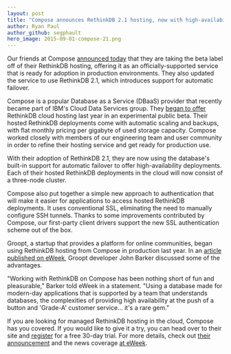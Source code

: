 ```yaml
---
layout: post
title: "Compose announces RethinkDB 2.1 hosting, now with high-availability"
author: Ryan Paul
author_github: segphault
hero_image: 2015-09-01-compose-21.png
---
```


Our friends at Compose [announced today][compose_announcement] that they are taking the beta label off of their RethinkDB hosting, offering it as an officially-supported service that is ready for adoption in production environments. They also updated the service to use RethinkDB 2.1, which introduces support for automatic failover.

<!--more-->

Compose is a popular Database as a Service (DBaaS) provider that recently became part of IBM's Cloud Data Services group. They [began to offer][initial_offering] RethinkDB cloud hosting last year in an experimental public beta. Their hosted RethinkDB deployments come with automatic scaling and backups, with flat monthly pricing per gigabyte of used storage capacity. Compose worked closely with members of our engineering team and user community in order to refine their hosting service and get ready for production use.

With their adoption of RethinkDB 2.1, they are now using the database's built-in support for automatic failover to offer high-availability deployments. Each of their hosted RethinkDB deployments in the cloud will now consist of a three-node cluster.

Compose also put together a simple new approach to authentication that will make it easier for applications to access hosted RethinkDB deployments. It uses conventional SSL, eliminating the need to manually configure SSH tunnels. Thanks to some improvements contributed by Compose, our first-party client drivers support the new SSL authentication scheme out of the box.

Groopt, a startup that provides a platform for online communities, began using RethinkDB hosting from Compose in production last year. In an [article published on eWeek][eweek_article], Groopt developer John Barker discussed some of the advantages.

"Working with RethinkDB on Compose has been nothing short of fun and pleasurable," Barker told eWeek in a statement. "Using a database made for modern-day applications that is supported by a team that understands databases, the complexities of providing high availability at the push of a button and 'Grade-A' customer service... it's a rare gem."

If you are looking for managed RethinkDB hosting in the cloud, Compose has you covered. If you would like to give it a try, you can head over to their site and [register][register] for a free 30-day trial. For more details, check out [their announcement][compose_announcement] and the news coverage [at eWeek][eweek_article].

[compose_announcement]: https://www.compose.io/articles/rethinkdb-production-ready/
[eweek_article]: http://www.eweek.com/database/ibms-compose-offers-hosted-rethinkdb.html
[initial_offering]: http://www.rethinkdb.com/blog/compose/
[register]: https://www.compose.io/rethinkdb/
